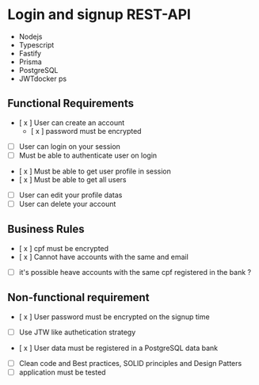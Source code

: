 # Login and signup REST-API

- Nodejs
- Typescript
- Fastify
- Prisma
- PostgreSQL
- JWTdocker ps

## Functional Requirements

- [ x ] User can create an account
    - [ x ] password must be encrypted
- [ ] User can login on your session
- [ ] Must be able to authenticate user on login
- [ x ] Must be able to get user profile in session
- [ x ] Must be able to get all users
- [ ] User can edit your profile datas
- [ ] User can delete your account

## Business Rules

- [ x ] cpf must be encrypted
- [ x ] Cannot have accounts with the same and email
- [ ] it's possible heave accounts with the same cpf registered in the bank ?

## Non-functional requirement

- [ x ] User password must be encrypted on the signup time
- [ ] Use JTW like authetication strategy
- [ x ] User data must be registered in a PostgreSQL data bank
- [ ] Clean code and Best practices, SOLID principles and Design Patters
- [ ] application must be tested
